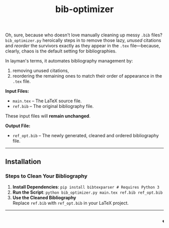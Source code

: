 <!DOCTYPE html>
<html>
<header>
  <h1 id="bib-optimizer">bib-optimizer</h1>
</header>
<main>
  <p>Oh, sure, because who doesn&#39;t love manually cleaning up messy <code>.bib</code> files?
    <code>bib_optimizer.py</code> heroically steps in to remove those lazy, <em>unused</em> citations and
    <em>reorder</em> the survivors exactly as they appear in the <code>.tex</code> file—because, clearly, chaos is
    the
    default setting for bibliographies.
  </p>
  <p>In layman&#39;s terms, it automates bibliography management by:</p>
  <ol>
    <li>removing unused citations,</li>
    <li>reordering the remaining ones to match their order of appearance in the <code>.tex</code> file.</li>
  </ol>

  <p><strong>Input Files:</strong></p>
  <ul>
    <li><code>main.tex</code> – The LaTeX source file.</li>
    <li><code>ref.bib</code> – The original bibliography file. </li>
  </ul>
  <p>These input files will <strong>remain unchanged</strong>.</p>
  <p><strong>Output File:</strong></p>
  <ul>
    <li><code>ref_opt.bib</code> – The newly generated, cleaned and ordered bibliography file.</li>
  </ul>
</main>
<hr>
<h2> Installation </h2>
<footnote>
  <h3 id="steps-to-clean-your-bibliography">Steps to Clean Your Bibliography</h3>
  <ol>
    <li><strong>Install Dependencies</strong>:&nbsp<code>pip install bibtexparser # Requires Python 3</code>
    </li>
    <li><strong>Run the Script</strong>:&nbsp<code>python bib_optimizer.py main.tex ref.bib ref_opt.bib</code>
    </li>
    <li><strong>Use the Cleaned Bibliography</strong><br />
      Replace <code>ref.bib</code> with
      <code>ref_opt.bib</code> in
      your LaTeX project.
    </li>
  </ol>
  <hr>
  <marquee>
    <summary>
      <p>&hearts; Lastly executed on Python <code>3.10</code> and bibtexparser <code>4.3</code></p>
    </summary>
  </marquee>
</footnote>

</html>